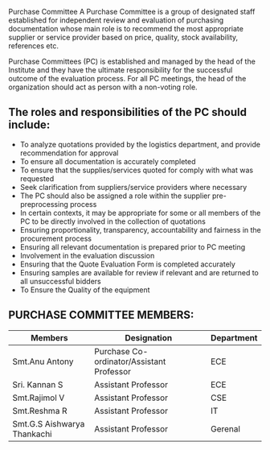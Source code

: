 Purchase Committee
A Purchase Committee is a group of designated staff established for independent review and evaluation of purchasing documentation whose main role is to recommend the most appropriate supplier or service provider based on price, quality, stock availability, references etc.

Purchase Committees (PC) is established and managed by the head of the Institute and they have the ultimate responsibility for the successful outcome of the evaluation process. For all PC meetings, the head of the organization should act as person with a non-voting role.

## The roles and responsibilities of the PC should include:

* To analyze quotations provided by the logistics department, and provide recommendation for approval
* To ensure all documentation is accurately completed
* To ensure that the supplies/services quoted for comply with what was requested
* Seek clarification from suppliers/service providers where necessary
* The PC should also be assigned a role within the supplier pre-preprocessing process
* In certain contexts, it may be appropriate for some or all members of the PC to be directly involved in the collection of quotations
* Ensuring proportionality, transparency, accountability and fairness in the procurement process
* Ensuring all relevant documentation is prepared prior to PC meeting
* Involvement in the evaluation discussion
* Ensuring that the Quote Evaluation Form is completed accurately
* Ensuring samples are available for review if relevant and are returned to all unsuccessful bidders
* To Ensure the Quality of the equipment

## PURCHASE COMMITTEE MEMBERS:

| Members | Designation | Department |
| --- | --- | --- |
| Smt.Anu Antony | Purchase Co-ordinator/Assistant Professor | ECE |
| Sri. Kannan S | Assistant Professor | ECE |
| Smt.Rajimol V | Assistant Professor | CSE |
| Smt.Reshma R | Assistant Professor | IT  |
| Smt.G.S Aishwarya Thankachi | Assistant Professor | Gerenal |
